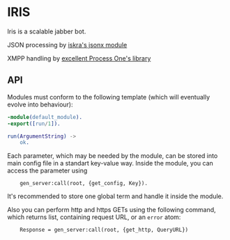 IRIS
====

Iris is a scalable jabber bot.

JSON processing by [iskra's jsonx module](https://github.com/iskra/jsonx)

XMPP handling by [excellent Process One's library](http://processone.github.com/exmpp/)

API
---

Modules must conform to the following template (which will eventually evolve into behaviour):

```erlang
-module(default_module).
-export([run/1]).

run(ArgumentString) ->
    ok.
```

Each parameter, which may be needed by the module, can be stored into main config file in a standart key-value way. Inside the module, you can access the parameter using

     	gen_server:call(root, {get_config, Key}).

It's recommended to store one global term and handle it inside the module.

Also you can perform http and https GETs using the following command, which returns list, containing request URL, or an `error` atom:

     	Response = gen_server:call(root, {get_http, QueryURL})